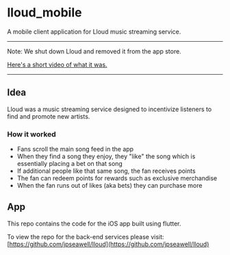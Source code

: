 # lloud_mobile

A mobile client application for Lloud music streaming service.

---
Note: We shut down Lloud and removed it from the app store.

[Here's a short video of what it was.](https://youtu.be/7GgLJumw0Dc)

---

## Idea

Lloud was a music streaming service designed to incentivize listeners to find and promote new artists.

### How it worked

- Fans scroll the main song feed in the app
- When they find a song they enjoy, they "like" the song which is essentially placing a bet on that song
- If additional people like that same song, the fan receives points
- The fan can redeem points for rewards such as exclusive merchandise
- When the fan runs out of likes (aka bets) they can purchase more

## App

This repo contains the code for the iOS app built using flutter.

To view the repo for the back-end services please visit: [https://github.com/jpseawell/lloud](https://github.com/jpseawell/lloud)
